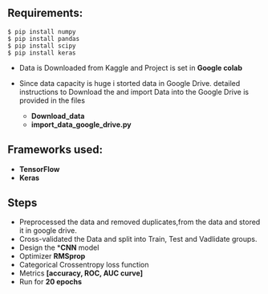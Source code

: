 ## Requirements:
```
$ pip install numpy
$ pip install pandas
$ pip install scipy
$ pip install keras
```

* Data is Downloaded from Kaggle and Project is set in **Google colab**

* Since data capacity is huge i storted data in Google Drive. detailed instructions to Download the and import Data into the Google Drive is provided in the files
   * **Download_data**
   * **import_data_google_drive.py** 
   
   



## Frameworks used:
   * **TensorFlow** 
   * **Keras**

## Steps
   * Preprocessed the data and removed duplicates,from the data and stored it in google drive.
   * Cross-validated the Data and split into Train, Test and Vadlidate groups.
   * Design the ***CNN** model
   * Optimizer **RMSprop**
   * Categorical Crossentropy loss function
   * Metrics **[accuracy, ROC, AUC curve]**
   * Run for **20 epochs**

